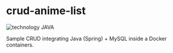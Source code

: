 # crud-anime-list

![technology JAVA](https://img.shields.io/badge/technology-spring-green.svg)

Sample CRUD integrating Java (Spring) + MySQL inside a Docker containers.
